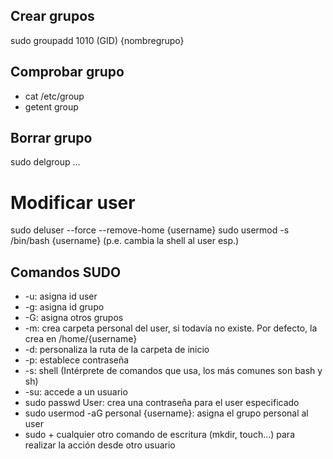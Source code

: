 ## Crear grupos
sudo groupadd 1010 (GID) {nombregrupo}

## Comprobar grupo
* cat /etc/group
* getent group

## Borrar grupo
sudo delgroup ...

# Modificar user
sudo deluser --force --remove-home {username}
sudo usermod -s /bin/bash {username} (p.e. cambia la shell al user esp.)

## Comandos SUDO
* -u: asigna id user
* -g: asigna id grupo
* -G: asigna otros grupos
* -m: crea carpeta personal del user, si todavía no existe. Por defecto, la crea en /home/{username}
* -d: personaliza la ruta de la carpeta de inicio
* -p: establece contraseña
* -s: shell (Intérprete de comandos que usa, los más comunes son bash y sh)
* -su: accede a un usuario
* sudo passwd User: crea una contraseña para el user especificado
* sudo usermod -aG personal {username}: asigna el grupo personal al user
* sudo + cualquier otro comando de escritura (mkdir, touch...) para realizar la acción desde otro usuario

